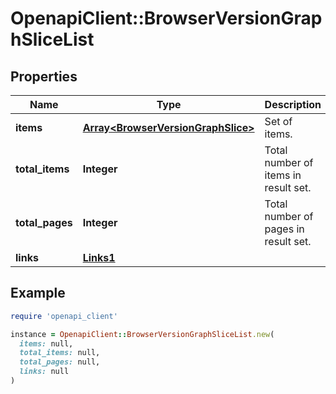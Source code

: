 # OpenapiClient::BrowserVersionGraphSliceList

## Properties

| Name | Type | Description | Notes |
| ---- | ---- | ----------- | ----- |
| **items** | [**Array&lt;BrowserVersionGraphSlice&gt;**](BrowserVersionGraphSlice.md) | Set of items. |  |
| **total_items** | **Integer** | Total number of items in result set. |  |
| **total_pages** | **Integer** | Total number of pages in result set. |  |
| **links** | [**Links1**](Links1.md) |  | [optional] |

## Example

```ruby
require 'openapi_client'

instance = OpenapiClient::BrowserVersionGraphSliceList.new(
  items: null,
  total_items: null,
  total_pages: null,
  links: null
)
```

